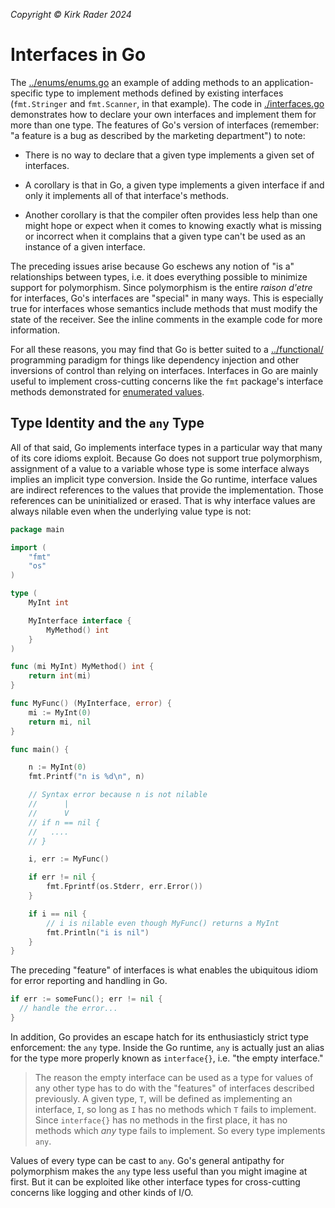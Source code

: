 _Copyright &copy; Kirk Rader 2024_

# Interfaces in Go

The [../enums/enums.go](../enums/enums.go) an example of adding methods to an
application-specific type to implement methods defined by existing interfaces
(`fmt.Stringer` and `fmt.Scanner`, in that example). The code in
[./interfaces.go](./interfaces.go) demonstrates how to declare your own
interfaces and implement them for more than one type. The features of Go's
version of interfaces (remember: "a feature is a bug as described by the
marketing department") to note:

- There is no way to declare that a given type implements a given set of
  interfaces.

- A corollary is that in Go, a given type implements a given interface if and
  only it implements all of that interface's methods.

- Another corollary is that the compiler often provides less help than one might
  hope or expect when it comes to knowing exactly what is missing or incorrect
  when it complains that a given type can't be used as an instance of a given
  interface.

The preceding issues arise because Go eschews any notion of "is a" relationships
between types, i.e. it does everything possible to minimize support for
polymorphism. Since polymorphism is the entire _raison d'etre_ for interfaces,
Go's interfaces are "special" in many ways. This is especially true for
interfaces whose semantics include methods that must modify the state of the
receiver. See the inline comments in the example code for more information.

For all these reasons, you may find that Go is better suited to a
[../functional/](../functional/) programming paradigm for things like dependency
injection and other inversions of control than relying on interfaces. Interfaces
in Go are mainly useful to implement cross-cutting concerns like the `fmt`
package's interface methods demonstrated for [enumerated values](../enums/).

## Type Identity and the `any` Type

All of that said, Go implements interface types in a particular way that many of
its core idioms exploit. Because Go does not support true polymorphism,
assignment of a value to a variable whose type is some interface always implies
an implicit type conversion. Inside the Go runtime, interface values are
indirect references to the values that provide the implementation. Those
references can be uninitialized or erased. That is why interface values are
always nilable even when the underlying value type is not:

```go
package main

import (
	"fmt"
	"os"
)

type (
	MyInt int

	MyInterface interface {
		MyMethod() int
	}
)

func (mi MyInt) MyMethod() int {
	return int(mi)
}

func MyFunc() (MyInterface, error) {
	mi := MyInt(0)
	return mi, nil
}

func main() {

	n := MyInt(0)
	fmt.Printf("n is %d\n", n)

	// Syntax error because n is not nilable
	//      |
	//      V
	// if n == nil {
	//   ....
	// }

	i, err := MyFunc()

	if err != nil {
		fmt.Fprintf(os.Stderr, err.Error())
	}

	if i == nil {
		// i is nilable even though MyFunc() returns a MyInt
		fmt.Println("i is nil")
	}
}
```

The preceding "feature" of interfaces is what enables the ubiquitous idiom for
error reporting and handling in Go.

```go
if err := someFunc(); err != nil {
  // handle the error...
}
```

In addition, Go provides an escape hatch for its enthusiasticly strict type
enforcement: the `any` type. Inside the Go runtime, `any` is actually just an
alias for the type more properly known as `interface{}`, i.e. "the empty
interface."

> The reason the empty interface can be used as a type for values of any other
> type has to do with the "features" of interfaces described previously. A given
> type, `T`, will be defined as implementing an interface, `I`, so long as `I`
> has no methods which `T` fails to implement. Since `interface{}` has no
> methods in the first place, it has no methods which _any_ type fails to
> implement. So every type implements `any`.

Values of every type can be cast to `any`. Go's general antipathy for
polymorphism makes the `any` type less useful than you might imagine at first.
But it can be exploited like other interface types for cross-cutting concerns
like logging and other kinds of I/O.
